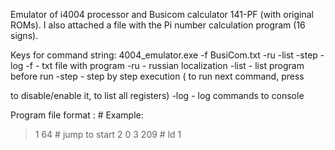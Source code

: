 Emulator of i4004 processor and Busicom calculator 141-PF (with original ROMs).
I also attached a file with the Pi number calculation program (16 signs).

Keys for command string:
4004_emulator.exe -f BusiCom.txt -ru -list -step -log
 -f <filename>   - txt file with program
 -ru             - russian localization
 -list           - list program before run
 -step           - step by step execution (<Space> to run next command, press <P> to disable/enable it, <TAB> to list all registers)
 -log            - log commands to console

Program file format : <command in decimal> # <comment>
Example:
>1  64 # jump to start
>2  0
>3  209 # ld 1
